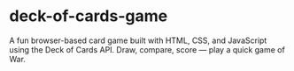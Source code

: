# deck-of-cards-game
A fun browser-based card game built with HTML, CSS, and JavaScript using the Deck of Cards API. Draw, compare, score — play a quick game of War.
